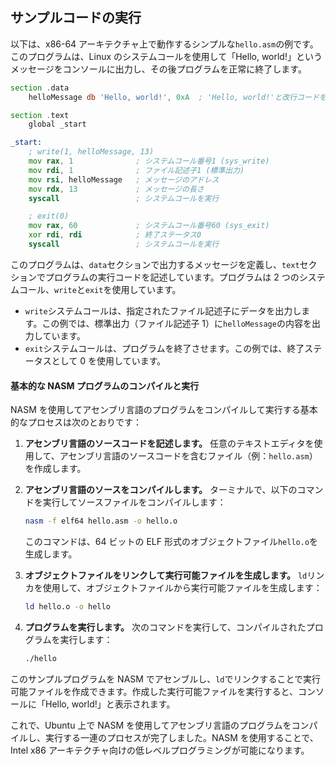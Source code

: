 ## サンプルコードの実行

以下は、x86-64 アーキテクチャ上で動作するシンプルな`hello.asm`の例です。このプログラムは、Linux のシステムコールを使用して「Hello, world!」というメッセージをコンソールに出力し、その後プログラムを正常に終了します。

```asm
section .data
    helloMessage db 'Hello, world!', 0xA  ; 'Hello, world!'と改行コードを含むメッセージ

section .text
    global _start

_start:
    ; write(1, helloMessage, 13)
    mov rax, 1              ; システムコール番号1 (sys_write)
    mov rdi, 1              ; ファイル記述子1 (標準出力)
    mov rsi, helloMessage   ; メッセージのアドレス
    mov rdx, 13             ; メッセージの長さ
    syscall                 ; システムコールを実行

    ; exit(0)
    mov rax, 60             ; システムコール番号60 (sys_exit)
    xor rdi, rdi            ; 終了ステータス0
    syscall                 ; システムコールを実行
```

このプログラムは、`data`セクションで出力するメッセージを定義し、`text`セクションでプログラムの実行コードを記述しています。プログラムは 2 つのシステムコール、`write`と`exit`を使用しています。

- `write`システムコールは、指定されたファイル記述子にデータを出力します。この例では、標準出力（ファイル記述子 1）に`helloMessage`の内容を出力しています。
- `exit`システムコールは、プログラムを終了させます。この例では、終了ステータスとして 0 を使用しています。

#### 基本的な NASM プログラムのコンパイルと実行

NASM を使用してアセンブリ言語のプログラムをコンパイルして実行する基本的なプロセスは次のとおりです：

1. **アセンブリ言語のソースコードを記述します。** 任意のテキストエディタを使用して、アセンブリ言語のソースコードを含むファイル（例：`hello.asm`）を作成します。

2. **アセンブリ言語のソースをコンパイルします。** ターミナルで、以下のコマンドを実行してソースファイルをコンパイルします：

   ```bash
   nasm -f elf64 hello.asm -o hello.o
   ```

   このコマンドは、64 ビットの ELF 形式のオブジェクトファイル`hello.o`を生成します。

3. **オブジェクトファイルをリンクして実行可能ファイルを生成します。** `ld`リンカを使用して、オブジェクトファイルから実行可能ファイルを生成します：

   ```bash
   ld hello.o -o hello
   ```

4. **プログラムを実行します。** 次のコマンドを実行して、コンパイルされたプログラムを実行します：
   ```bash
   ./hello
   ```

このサンプルプログラムを NASM でアセンブルし、`ld`でリンクすることで実行可能ファイルを作成できます。作成した実行可能ファイルを実行すると、コンソールに「Hello, world!」と表示されます。

これで、Ubuntu 上で NASM を使用してアセンブリ言語のプログラムをコンパイルし、実行する一連のプロセスが完了しました。NASM を使用することで、Intel x86 アーキテクチャ向けの低レベルプログラミングが可能になります。

